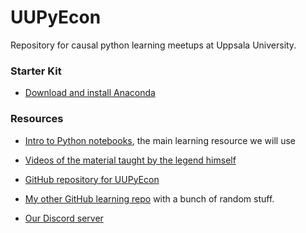 # UUPyEcon
Repository for causal python learning meetups at Uppsala University.

### Starter Kit

* [Download and install Anaconda](https://www.anaconda.com/products/individual#Downloads)


### Resources

* [Intro to Python notebooks](https://github.com/ipeirotis/introduction-to-python/tree/master/notes), the main learning resource we will use

* [Videos of the material taught by the legend himself](https://youtube.com/playlist?list=PLqAPn_b_yx0TBDqe5-AMSed6sYzMj9qkN)

* [GitHub repository for UUPyEcon](https://github.com/websitenotavailable/UUPyEcon)

* [My other GitHub learning repo](https://github.com/websitenotavailable/learning) with a bunch of random stuff.

* [Our Discord server](https://discord.gg/HE2rXb4xYq)
